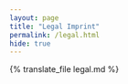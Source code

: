 ```yaml
---
layout: page
title: "Legal Imprint"
permalink: /legal.html
hide: true
---
```


{% translate_file legal.md %}
